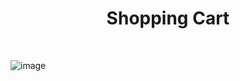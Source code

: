 <h1 align="center">Shopping Cart</h1>
<br>

![image](https://github.com/kaustubhgadakh/Shopping-Cart-/assets/96276958/e72bd753-b031-425f-b7f1-3df9dae4bcfb)
